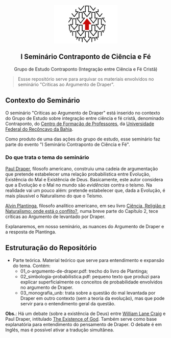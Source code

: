 <p align="center">
 <img width="200px" src="img/logo_contraponto.svg" align="center" alt="Contraponto" />
 <h2 align="center"> I Seminário Contraponto de Ciência e Fé</h2>
 <p align="center">Grupo de Estudo Contraponto (Integração entre Ciência e Fé Cristã)</p>
</p> 

> Essse repositório serve para arquivar os materiais envolvidos no seminário "Críticas ao Argumento de Draper".

## Contexto do Seminário

O seminário "Críticas ao Argumento de Draper" está inserido no contexto do Grupo de Estudo sobre integração entre ciência e fé cristã, denominado Contraponto, do [Centro de Formação de Professores][CFP], da [Universidade Federal do Recôncavo da Bahia][UFRB].

Como produto de uma das ações do grupo de estudo, esse seminário faz parte do evento "I Seminário Contraponto de Ciência e Fé".

### Do que trata o tema do seminário

[Paul Draper][DRAP], filosofo americano, construiu uma cadeia de argumentação que pretende estabelecer uma relação probabilistica entre Evolução, Existência do Mal e Existência de Deus.
Basicamente, este autor considera que a Evolução e o Mal no mundo são _evidências_ contra o teísmo.
Na realidade vai um pouco além: pretende estabelecer que, dada a Evolução, é mais plausível o Naturalismo do que o Teísmo.

[Alvin Plantinga][AP], filosofo analítico americano, em seu livro [Ciência, Religião e Naturalismo: onde está o conflito?][CRN], numa breve parte do Capítulo 2, tece críticas ao Argumento de levantado por Draper.

Explanaremos, em nosso seminário, as nuances do Argumento de Draper e a resposta de Plantinga.

[CRN]:  https://www.cristaosnaciencia.org.br/produto/ciencia-religiao-e-naturalismo/
[AP]:   https://pt.wikipedia.org/wiki/Alvin_Plantinga
[CFP]:  https://www.ufrb.edu.br/cfp/
[UFRB]: https://www.ufrb.edu.br/portal/
[DRAP]: https://pt.wikipedia.org/wiki/Paul_Draper

## Estruturação do Repositório

- Parte teórica. Material teórico que serve para entendimento e expansão do tema. Contém:
    + 01_o-argumento-de-draper.pdf: trecho do livro de Plantinga;
    + 02_simbologia-probabilistica.pdf: pequeno texto que produzi para explicar superficialmente os conceitos de probabilidade envolvidos no argumento de Draper. 
    + 03_monografia_unb: trata sobre a questão do mal levantada por Draper em outro contexto (sem a teoria da evolução), mas que pode servir para o entendimento geral da questão.

**Obs.**: Há um debate (sobre a existência de Deus) entre [William Lane Craig][CRAIG] e Paul Draper, intitulado [The Existence of God][DEB]. 
Também serve como base explanatória para entendimento do pensamento de Draper.
O debate é em Inglês, mas é possível ativar a tradução simultânea. 

[CRAIG]: https://pt.wikipedia.org/wiki/William_Lane_Craig
[DEB]: https://youtu.be/lK3jVNbG2-s
